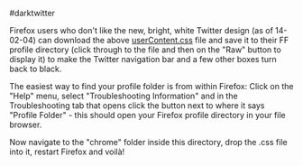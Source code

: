 #darktwitter

Firefox users who don't like the new, bright, white Twitter design (as of 14-02-04) can download the above [userContent.css](userContent.css) file and save it to their FF profile directory (click through to the file and then on the "Raw" button to display it) to make the Twitter navigation bar and a few other boxes turn back to black.

The easiest way to find your profile folder is from within Firefox: Click on the "Help" menu, select "Troubleshooting Information" and in the Troubleshooting tab that opens click the button next to where it says "Profile Folder" - this should open your Firefox profile directory in your file browser.

Now navigate to the "chrome" folder inside this directory, drop the .css file into it, restart Firefox and voilà!